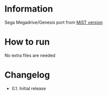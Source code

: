 # Information
Sega Megadrive/Genesis port from [MiST version](https://github.com/mist-devel/fpgagen)

# How to run
No extra files are needed

# Changelog
- 0.1. Initial release
